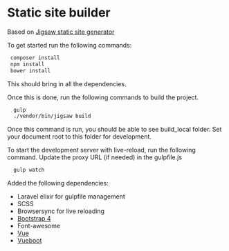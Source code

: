 # Static site builder

Based on [Jigsaw static site generator](https://github.com/tightenco/jigsaw)

To get started run the following commands:

```bash
 composer install
 npm install 
 bower install
```

This should bring in all the dependencies.

Once this is done, run the following commands to build the project.

```bash
  gulp
  ./vendor/bin/jigsaw build
```

Once this command is run, you should be able to see build_local folder. Set your document root to this folder for development.

To start the development server with live-reload, run the following command. Update the proxy URL (if needed) in the gulpfile.js

```bash
  gulp watch
```

Added the following dependencies:

 * Laravel elixir for gulpfile management
 * SCSS
 * Browsersync for live reloading
 * [Bootstrap 4](http://v4-alpha.getbootstrap.com/)
 * Font-awesome
 * [Vue](https://vuejs.org)
 * [Vueboot](http://morgul.github.io/vueboot/)